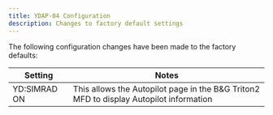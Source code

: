 ```yaml
---
title: YDAP-04 Configuration
description: Changes to factory default settings 
---
```


The following configuration changes have been made to the factory defaults:


| Setting | Notes 
| ------ | ------ 
| YD:SIMRAD ON | This allows the Autopilot page in the B&G Triton2 MFD to display Autopilot information